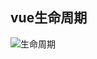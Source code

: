## vue生命周期
![生命周期](https://images2015.cnblogs.com/blog/1064935/201701/1064935-20170103204551597-1413099760.png)